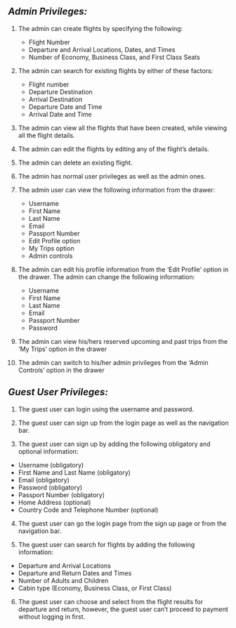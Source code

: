 ## ***Admin Privileges:***
1. The admin can create flights by specifying the following:<br>
	- Flight Number<br>
	- Departure and Arrival Locations, Dates, and Times<br>
	- Number of Economy, Business Class, and First Class Seats<br>

2. The admin can search for existing flights by either of these factors:<br>
	- Flight number<br>
	- Departure Destination<br>
	- Arrival Destination<br>
	- Departure Date and Time<br>
	- Arrival Date and Time<br>

3. The admin can view all the flights that have been created, while viewing all the flight details.

4. The admin can edit the flights by editing any of the flight’s details.

5. The admin can delete an existing flight.

6. The admin has normal user privileges as well as the admin ones.

7. The admin user can view the following information from the drawer:
	- Username<br>
	- First Name<br>
	- Last Name<br>
	- Email<br>
	- Passport Number<br>
	- Edit Profile option<br>
	- My Trips option<br>
	- Admin controls<br>

8. The admin can edit his profile information from the ‘Edit Profile’ option in the drawer. The admin can change the following information:
	- Username<br>
	- First Name<br>
	- Last Name<br>
	- Email<br>
	- Passport Number<br>
	- Password<br>

9. The admin can view his/hers reserved upcoming and past trips from the ‘My Trips’ option in the drawer

10. The admin can switch to his/her admin privileges from the ‘Admin Controls’ option in the drawer

## ***Guest User Privileges:***
1.	The guest user can login using the username and password.

2.	The guest user can sign up from the login page as well as the navigation bar.

3.	The guest user can sign up by adding the following obligatory and optional information:
-	Username (obligatory) <br>
-	First Name and Last Name (obligatory) <br>
-	Email (obligatory) <br>
-	Password (obligatory) <br>
-	Passport Number (obligatory) <br>
-	Home Address (optional) <br>
-	Country Code and Telephone Number (optional) <br>

4.	The guest user can go the login page from the sign up page or from the navigation bar.

5.	The guest user can search for flights by adding the following information:
-	Departure and Arrival Locations<br>
-	Departure and Return Dates and Times<br>
-	Number of Adults and Children<br>
-	Cabin type (Economy, Business Class, or First Class) <br>

6.	The guest user can choose and select from the flight results for departure and return, however, the guest user can’t proceed to payment without logging in first.
